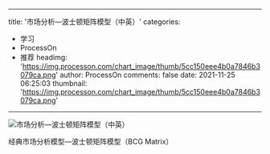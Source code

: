 
---
title: '市场分析—波士顿矩阵模型（中英）'
categories: 
 - 学习
 - ProcessOn
 - 推荐
headimg: 'https://img.processon.com/chart_image/thumb/5cc150eee4b0a7846b3079ca.png'
author: ProcessOn
comments: false
date: 2021-11-25 06:25:03
thumbnail: 'https://img.processon.com/chart_image/thumb/5cc150eee4b0a7846b3079ca.png'
---

<div>   
<img class="thumb" alt="市场分析—波士顿矩阵模型（中英）" src="https://img.processon.com/chart_image/thumb/5cc150eee4b0a7846b3079ca.png" referrerpolicy="no-referrer">
<p>经典市场分析模型—波士顿矩阵模型（BCG Matrix）</p>  
</div>
            